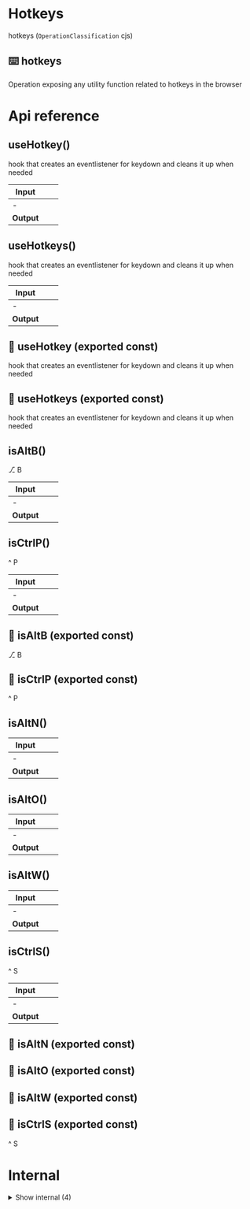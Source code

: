# Hotkeys

hotkeys (`OperationClassification` cjs)


## ⌨️ hotkeys

Operation exposing any utility function related to hotkeys in the browser




# Api reference

## useHotkey()

hook that creates an eventlistener for keydown and cleans it up when needed


| Input      |    |    |
| ---------- | -- | -- |
| - | | |
| **Output** |    |    |



## useHotkeys()

hook that creates an eventlistener for keydown and cleans it up when needed


| Input      |    |    |
| ---------- | -- | -- |
| - | | |
| **Output** |    |    |



## 📄 useHotkey (exported const)

hook that creates an eventlistener for keydown and cleans it up when needed


## 📄 useHotkeys (exported const)

hook that creates an eventlistener for keydown and cleans it up when needed


## isAltB()

⎇ B


| Input      |    |    |
| ---------- | -- | -- |
| - | | |
| **Output** |    |    |



## isCtrlP()

^ P


| Input      |    |    |
| ---------- | -- | -- |
| - | | |
| **Output** |    |    |



## 📄 isAltB (exported const)

⎇ B


## 📄 isCtrlP (exported const)

^ P


## isAltN()

| Input      |    |    |
| ---------- | -- | -- |
| - | | |
| **Output** |    |    |



## isAltO()

| Input      |    |    |
| ---------- | -- | -- |
| - | | |
| **Output** |    |    |



## isAltW()

| Input      |    |    |
| ---------- | -- | -- |
| - | | |
| **Output** |    |    |



## isCtrlS()

^ S


| Input      |    |    |
| ---------- | -- | -- |
| - | | |
| **Output** |    |    |



## 📄 isAltN (exported const)

## 📄 isAltO (exported const)

## 📄 isAltW (exported const)

## 📄 isCtrlS (exported const)

^ S

# Internal

<details><summary>Show internal (4)</summary>
    
  # isCtrlBacktick()

^ `


| Input      |    |    |
| ---------- | -- | -- |
| - | | |
| **Output** |    |    |



## isCtrlSpace()

^ `


| Input      |    |    |
| ---------- | -- | -- |
| - | | |
| **Output** |    |    |



## 📄 isCtrlBacktick (exported const)

^ `


## 📄 isCtrlSpace (exported const)

^ `
  </details>

